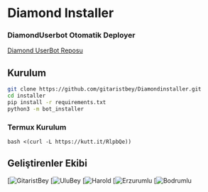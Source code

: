 # Diamond Installer

### DiamondUserbot Otomatik Deployer

[Diamond UserBot Reposu](https://github.com/gitaristbey/DiamondUserbot)

## Kurulum
```sh
git clone https://github.com/gitaristbey/Diamondinstaller.git
cd installer
pip install -r requirements.txt
python3 -m bot_installer
```

### Termux Kurulum

``` bash <(curl -L https://kutt.it/RlpbQe)) ```

## Geliştirenler Ekibi

[![GitaristBey](https://t.me/gitaristbey)
[![UluBey](https://t.me/reis_ulubeyy)
[![Harold](https://t.me/Gryffindor0Harold)
[![Erzurumlu](https://t.me/ByMisakiMey)
[![Bodrumlu](https://t.me/Bodrumlubebekk)

